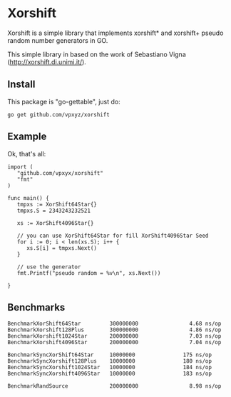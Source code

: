 # Xorshift

Xorshift is a simple library that implements xorshift* and xorshift+ pseudo random number generators in GO.

This simple library in based on the work of Sebastiano Vigna (http://xorshift.di.unimi.it/).

## Install

This package is "go-gettable", just do:

    go get github.com/vpxyz/xorshift

## Example

Ok, that's all:

    import (
       "github.com/vpxyx/xorshift"
       "fmt"
    )

    func main() {
   	   tmpxs := XorShift64Star{}
   	   tmpxs.S = 2343243232521

       xs := XorShift4096Star{}

       // you can use XorShift64Star for fill XorShift4096Star Seed
       for i := 0; i < len(xs.S); i++ {
          xs.S[i] = tmpxs.Next()
       }

       // use the generator
       fmt.Printf("pseudo random = %v\n", xs.Next())
       
    }


## Benchmarks

    BenchmarkXorShift64Star         300000000                4.68 ns/op
    BenchmarkXorshift128Plus        300000000                4.86 ns/op
    BenchmarkXorshift1024Star       200000000                7.03 ns/op
    BenchmarkXorshift4096Star       200000000                7.04 ns/op

    BenchmarkSyncXorShift64Star     10000000               175 ns/op
    BenchmarkSyncXorshift128Plus    10000000               180 ns/op
    BenchmarkSyncXorshift1024Star   10000000               184 ns/op
    BenchmarkSyncXorshift4096Star   10000000               183 ns/op

    BenchmarkRandSource             200000000                8.98 ns/op

